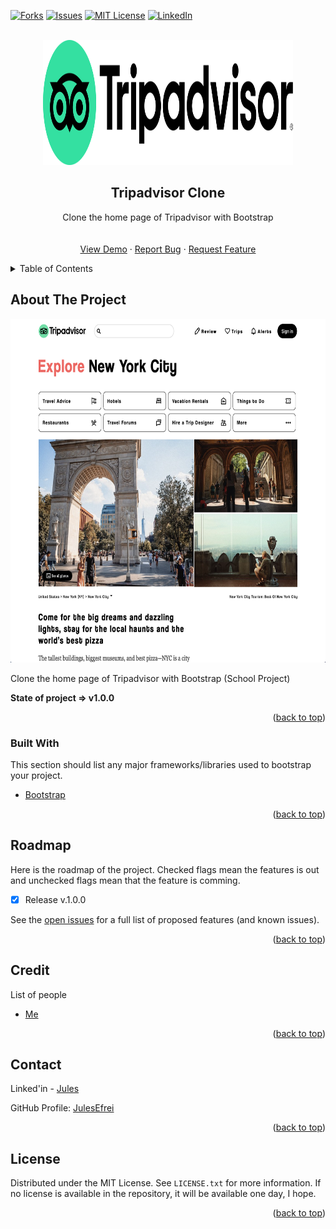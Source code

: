 <div id="top"></div>

<!-- [![Contributors][contributors-shield]][contributors-url] -->
<!-- [![Stargazers][stars-shield]][stars-url] -->
[![Forks][forks-shield]][forks-url]
[![Issues][issues-shield]][issues-url]
[![MIT License][license-shield]][license-url]
[![LinkedIn][linkedin-shield]][linkedin-url]



<!-- PROJECT LOGO -->
<br />
<div align="center">
  
  <img src="./assets/img/tripadvisor_logo.svg" alt="Logo" width="400" height="200" />

  <h2 align="center">Tripadvisor Clone</h2>

  <p align="center">
    Clone the home page of Tripadvisor with Bootstrap
    <br />
    <!-- <a href="https://github.com/JulesEfrei/Tripadvisor-Clone"><strong>Explore the docs</strong></a> -->
    <br />
    <br />
    <a href="https://julesefrei.github.io/Tripadvisor_Clone/">View Demo</a>
    ·
    <a href="https://github.com/JulesEfrei/Tripadvisor_Clone/issues">Report Bug</a>
    ·
    <a href="https://github.com/JulesEfrei/Tripadvisor_Clone/pulls">Request Feature</a>
  </p>
</div>



<!-- TABLE OF CONTENTS -->
<details>
  <summary>Table of Contents</summary>
  <ol>
    <li>
      <a href="#about-the-project">About The Project</a>
      <ul>
        <li><a href="#built-with">Built With</a></li>
      </ul>
    </li>
    <li><a href="#roadmap">Roadmap / Features</a></li>
    <li><a href="#license">License</a></li>
    <li><a href="#contact">Contact</a></li>
    <li><a href="#credit">Credit</a></li>
  </ol>
</details>



<!-- ABOUT THE PROJECT -->
## About The Project

<img src="./assets/img/tripadvisorClone.png" alt="Logo" width="950" height="550" />

Clone the home page of Tripadvisor with Bootstrap (School Project)


**State of project => v1.0.0**


<p align="right">(<a href="#top">back to top</a>)</p>



### Built With

This section should list any major frameworks/libraries used to bootstrap your project.

* [Bootstrap](https://getbootstrap.com)

<p align="right">(<a href="#top">back to top</a>)</p>



<!-- ROADMAP -->
## Roadmap

Here is the roadmap of the project. Checked flags mean the features is out and unchecked flags mean that the feature is comming.

- [x] Release v.1.0.0

See the [open issues](https://github.com/JulesEfrei/Tripadvisor_Clone/issues) for a full list of proposed features (and known issues).

<p align="right">(<a href="#top">back to top</a>)</p>




<!-- Credit -->
## Credit

List of people

* [Me](https://github.com/JulesEfrei)

<p align="right">(<a href="#top">back to top</a>)</p>



<!-- CONTACT -->
## Contact

Linked'in - [Jules](https://www.linkedin.com/in/jules-bruzeau/)

GitHub Profile: [JulesEfrei](https://github.com/JulesEfrei/)

<p align="right">(<a href="#top">back to top</a>)</p>



<!-- LICENSE -->
## License

Distributed under the MIT License. See `LICENSE.txt` for more information. If no license is available in the repository, it will be available one day, I hope.

<p align="right">(<a href="#top">back to top</a>)</p>






<!-- MARKDOWN LINKS & IMAGES -->
<!-- [contributors-shield]: https://img.shields.io/github/contributors/JulesEfrei/Tripadvisor-Clone.svg?style=for-the-badge
[contributors-url]: https://github.com/JulesEfrei/Tripadvisor-Clone/graphs/contributors -->
<!-- [stars-shield]: https://img.shields.io/github/stars/JulesEfrei/Tripadvisor-Clone.svg?style=for-the-badge
[stars-url]: https://github.com/JulesEfrei/Tripadvisor-Clone/stargazers -->
[forks-shield]: https://img.shields.io/github/forks/JulesEfrei/Tripadvisor_Clone.svg?style=for-the-badge
[forks-url]: https://github.com/JulesEfrei/Tripadvisor_Clone/network/members
[issues-shield]: https://img.shields.io/github/issues/JulesEfrei/Tripadvisor_Clone.svg?style=for-the-badge
[issues-url]: https://github.com/JulesEfrei/Tripadvisor_Clone/issues
[license-shield]: https://img.shields.io/github/license/JulesEfrei/Tripadvisor-Clone.svg?style=for-the-badge
[license-url]: https://github.com/JulesEfrei/Tripadvisor_Clone/blob/master/LICENSE.txt
[linkedin-shield]: https://img.shields.io/badge/-LinkedIn-black.svg?style=for-the-badge&logo=linkedin&colorB=555
[linkedin-url]: https://www.linkedin.com/in/jules-bruzeau/
[product-screenshot]: images/screenshot.png